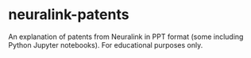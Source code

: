 # neuralink-patents
An explanation of patents from Neuralink in PPT format (some including Python Jupyter notebooks). For educational purposes only.
